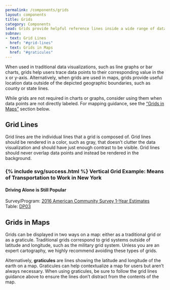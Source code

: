 ```yaml
---
permalink: /components/grids
layout: components
title: Grids
category: Components
lead: Grids provide helpful reference lines inside a wide range of data visualizations that help users better understand the data inside a visualization.
subnav:
- text: Grid Lines
  href: "#grid-lines"
- text: Grids in Maps
  href: "#graticules"
---
```

<p>
  When used in traditional data visualizations, such as line graphs or bar charts, grids help users trace data points to their corresponding value in the x or y-axis. Alternatively, when grids are used in maps, grids provide useful location data outside of the depicted geographic boundaries, such as county or state lines.
</p>
<p>
  While grids are not required in charts or graphs, consider using them when data points are not directly labeled. For mapping guidance, see the <a href="#graticules">“Grids in Maps”</a> section below.
</p>
<div id="grid-lines">
  <h2>Grid Lines</h2>
  <p>
    Grid lines are the individual lines that a grid is composed of. Grid lines should be rendered in a color, such as gray, that doesn’t clutter the data visualization and should have just enough contrast to be visible. Grid lines should never overlap data points and instead be rendered in the background.
  </p>

  <div class="usa-chart-card">
    <div class="usa-chart-header">
      <h3 class="usa-chart-title">{% include svg/success.html %} Vertical Grid Example: Means of Transportation to Work in New York</h3>
      <h4 class="usa-chart-subtitle">Driving Alone is Still Popular</h4>
    </div>
    <canvas id="component-grid-chart"></canvas>
    <div class="usa-source-container">
      <div>
        Survey/Program:
        <a href="https://www.census.gov/programs-surveys/acs/" target="_blank">
          2016 American Community Survey 1-Year Estimates
      </a>
      <div>
        Table:
        <a href="https://data.census.gov/cedsci/" target="_blank">DP03</a>
      </div>
    </div>
  </div>

</div>
<div id="graticules">
  <h2>Grids in Maps</h2>
  <p>
    Grids can be displayed in two ways on a map: either as a traditional grid or as a graticule. Traditional grids correspond to grid systems outside of latitude and longitude, such as the military grid system. Unless you are an expert cartography, we highly recommend avoiding these types of grids.
  </p>
  <p>
    Alternatively, <strong>graticules</strong> are lines showing the latitude and longitude of the earth on a map. Graticules can help contextualize a map for users but aren’t always necessary. When using graticules, be sure to follow the grid lines guidance above to ensure the lines don’t distract from the contents of the map.
  </p>
</div>